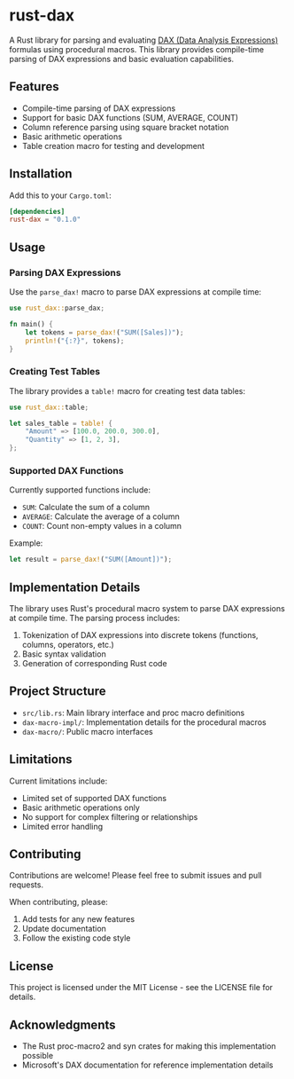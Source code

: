 # rust-dax

A Rust library for parsing and evaluating [DAX (Data Analysis Expressions)](https://learn.microsoft.com/en-us/dax/dax-overview) formulas using procedural macros. This library provides compile-time parsing of DAX expressions and basic evaluation capabilities.

## Features

- Compile-time parsing of DAX expressions
- Support for basic DAX functions (SUM, AVERAGE, COUNT)
- Column reference parsing using square bracket notation
- Basic arithmetic operations
- Table creation macro for testing and development

## Installation

Add this to your `Cargo.toml`:

```toml
[dependencies]
rust-dax = "0.1.0"
```

## Usage

### Parsing DAX Expressions

Use the `parse_dax!` macro to parse DAX expressions at compile time:

```rust
use rust_dax::parse_dax;

fn main() {
    let tokens = parse_dax!("SUM([Sales])");
    println!("{:?}", tokens);
}
```

### Creating Test Tables

The library provides a `table!` macro for creating test data tables:

```rust
use rust_dax::table;

let sales_table = table! {
    "Amount" => [100.0, 200.0, 300.0],
    "Quantity" => [1, 2, 3],
};
```

### Supported DAX Functions

Currently supported functions include:
- `SUM`: Calculate the sum of a column
- `AVERAGE`: Calculate the average of a column
- `COUNT`: Count non-empty values in a column

Example:
```rust
let result = parse_dax!("SUM([Amount])");
```

## Implementation Details

The library uses Rust's procedural macro system to parse DAX expressions at compile time. The parsing process includes:

1. Tokenization of DAX expressions into discrete tokens (functions, columns, operators, etc.)
2. Basic syntax validation
3. Generation of corresponding Rust code

## Project Structure

- `src/lib.rs`: Main library interface and proc macro definitions
- `dax-macro-impl/`: Implementation details for the procedural macros
- `dax-macro/`: Public macro interfaces

## Limitations

Current limitations include:
- Limited set of supported DAX functions
- Basic arithmetic operations only
- No support for complex filtering or relationships
- Limited error handling

## Contributing

Contributions are welcome! Please feel free to submit issues and pull requests.

When contributing, please:
1. Add tests for any new features
2. Update documentation
3. Follow the existing code style

## License

This project is licensed under the MIT License - see the LICENSE file for details.

## Acknowledgments

- The Rust proc-macro2 and syn crates for making this implementation possible
- Microsoft's DAX documentation for reference implementation details
